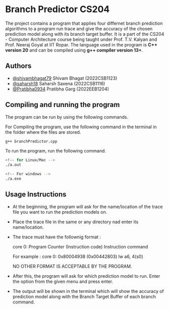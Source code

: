 # Branch Predictor CS204

The project contains a program that applies four differnet branch prediction algorithms to a program run trace and give the accuracy of the chosen prediction model along with its branch target buffer. It is a part of the CS204 - Computer Architecture course being taught under Prof. T.V. Kalyan and Prof. Neeraj Goyal at IIT Ropar. The language used in the program is **C++ version 20** and can be compiled using **g++ compiler version 13+**.

## Authors

- [@shivambhagat79](https://www.github.com/shivambhagat79) Shivam Bhagat (2022CSB1123)
- [@saharsh18](https://github.com/saharsh18) Saharsh Saxena (2022CSB1116)
- [@Pratibha0934](https://github.com/Pratibha0934) Pratibha Garg (2022EEB1204)

## Compiling and running the program

The program can be run by using the following commands.

For Compiling the program, use the following command in the terminal in the folder where the files are stored.

```bash
g++ branchPredictor.cpp
```

To run the program, run the following command.

```bash
<!-- for Linux/Mac -->
./a.out

<!-- For windows -->
./a.exe
```

## Usage Instructions

- At the beginning, the program will ask for the name/location of the trace file you want to run the prediction models on.
- Place the trace file in the same or any directory nad enter its name/location.
- The trace must have the follownig format :

  core 0: Program Counter (Instruction code) Instruction command

  For example :
  core 0: 0x80004938 (0x00442803) lw a6, 4(s0)

  NO OTHER FORMAT IS ACCEPTABLE BY THE PROGRAM.

- After this, the program will ask for which prediction model to run. Enter the option from the given menu and press enter.
- The output will be shown in the terminal which will show the accuracy of prediction model along with the Branch Target Buffer of each branch command.
